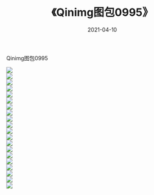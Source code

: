 ﻿---
layout: post
title:  《Qinimg图包0995》
date:   2021-04-10
img: http://imgx.orgx.ga/Qinimg图包/Qinimg图包0995/000.jpg
categories: [美女, 清纯, 唯美]
---

Qinimg图包0995

 ![](http://imgx.orgx.ga/Qinimg图包/Qinimg图包0995/001.jpg) <br>![](http://imgx.orgx.ga/Qinimg图包/Qinimg图包0995/002.jpg) <br>![](http://imgx.orgx.ga/Qinimg图包/Qinimg图包0995/003.jpg) <br>![](http://imgx.orgx.ga/Qinimg图包/Qinimg图包0995/004.jpg) <br>![](http://imgx.orgx.ga/Qinimg图包/Qinimg图包0995/005.jpg) <br>![](http://imgx.orgx.ga/Qinimg图包/Qinimg图包0995/006.jpg) <br>![](http://imgx.orgx.ga/Qinimg图包/Qinimg图包0995/007.jpg) <br>![](http://imgx.orgx.ga/Qinimg图包/Qinimg图包0995/008.jpg) <br>![](http://imgx.orgx.ga/Qinimg图包/Qinimg图包0995/009.jpg) <br>![](http://imgx.orgx.ga/Qinimg图包/Qinimg图包0995/010.jpg) <br>![](http://imgx.orgx.ga/Qinimg图包/Qinimg图包0995/011.jpg) <br>![](http://imgx.orgx.ga/Qinimg图包/Qinimg图包0995/012.jpg) <br>![](http://imgx.orgx.ga/Qinimg图包/Qinimg图包0995/013.jpg) <br>![](http://imgx.orgx.ga/Qinimg图包/Qinimg图包0995/014.jpg) <br>![](http://imgx.orgx.ga/Qinimg图包/Qinimg图包0995/015.jpg) <br>![](http://imgx.orgx.ga/Qinimg图包/Qinimg图包0995/016.jpg) <br>![](http://imgx.orgx.ga/Qinimg图包/Qinimg图包0995/017.jpg) <br>![](http://imgx.orgx.ga/Qinimg图包/Qinimg图包0995/018.jpg) <br>![](http://imgx.orgx.ga/Qinimg图包/Qinimg图包0995/019.jpg) <br>![](http://imgx.orgx.ga/Qinimg图包/Qinimg图包0995/020.jpg) <br>